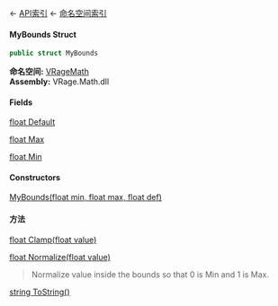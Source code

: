 ← [API索引](Api-Index) ← [命名空间索引](Namespace-Index)

#### MyBounds Struct

```csharp
public struct MyBounds
```

**命名空间:** [VRageMath](VRageMath)  
**Assembly:** VRage.Math.dll

#### Fields

[float Default](VRageMath.MyBounds.Default)

> 

[float Max](VRageMath.MyBounds.Max)

> 

[float Min](VRageMath.MyBounds.Min)

> 

#### Constructors

[MyBounds(float min, float max, float def)](VRageMath.MyBounds..ctor)

> 

#### 方法

[float Clamp(float value)](VRageMath.MyBounds.Clamp)

> 

[float Normalize(float value)](VRageMath.MyBounds.Normalize)

> Normalize value inside the bounds so that 0 is Min and 1 is Max.

[string ToString()](VRageMath.MyBounds.ToString)

> 

